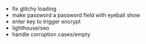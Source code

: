 - fix glitchy loading
- make password a password field with eyeball show
- enter key to trigger encrypt
- lighthouse/seo
- handle corruption cases/empty